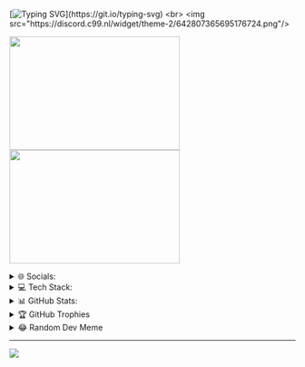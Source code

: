 
[![Typing SVG](https://readme-typing-svg.herokuapp.com?lines=Hi+there%F0%9F%91%8B!;Nilasystem+by+Nico+L.;Scripts;Command+Handler;Templates;STLs;GCODE;And+much+more+Projects!;https%3A%2F%2Fgithub.com%2Fnilasystem;Twitter%3A+%40ipexatweet;Instagram%3A+%40nla.insta;Discord%3A+IPEXA%230510;+Made+with+%E2%9D%A4.)](https://git.io/typing-svg)
<br>
<img src="https://discord.c99.nl/widget/theme-2/642807365695176724.png"/>

<img src="https://wakatime.com/share/@2b8e62dc-47d0-49b9-a826-6584ce027a6b/68cc7086-9268-4714-9ef3-1229d07d7559.png" width="300" height="200" /></a>
<img src="https://wakatime.com/share/@2b8e62dc-47d0-49b9-a826-6584ce027a6b/f7e44973-b636-4ad0-ad79-7e03146f6a92.png" width="300" height="200" /></a>

<details>
<summary> 🌐 Socials: </summary>
![Instagram](https://img.shields.io/badge/Instagram-%23E4405F.svg?logo=Instagram&logoColor=white)](https://instagram.com/nla.insta) 
![Twitch](https://img.shields.io/badge/Twitch-%239146FF.svg?logo=Twitch&logoColor=white)](https://twitch.tv/thisisipexa) 
![Twitter](https://img.shields.io/badge/Twitter-%231DA1F2.svg?logo=Twitter&logoColor=white)](https://twitter.com/ipexatweet) 
</details>

<details>
<summary> 💻 Tech Stack: </summary>

![CSS3](https://img.shields.io/badge/css3-%231572B6.svg?style=flat&logo=css3&logoColor=white) 
![JavaScript](https://img.shields.io/badge/javascript-%23323330.svg?style=flat&logo=javascript&logoColor=%23F7DF1E) 
![Python](https://img.shields.io/badge/python-3670A0?style=flat&logo=python&logoColor=ffdd54) 
![HTML5](https://img.shields.io/badge/html5-%23E34F26.svg?style=flat&logo=html5&logoColor=white) 
![PHP](https://img.shields.io/badge/php-%23777BB4.svg?style=flat&logo=php&logoColor=white) 
![Shell Script](https://img.shields.io/badge/shell_script-%23121011.svg?style=flat&logo=gnu-bash&logoColor=white) 
![Java](https://img.shields.io/badge/java-%23ED8B00.svg?style=flat&logo=java&logoColor=white) 
![Cloudflare](https://img.shields.io/badge/Cloudflare-F38020?style=flat&logo=Cloudflare&logoColor=white) 
![MySQL](https://img.shields.io/badge/mysql-%2300f.svg?style=flat&logo=mysql&logoColor=white) 
![SQLite](https://img.shields.io/badge/sqlite-%2307405e.svg?style=flat&logo=sqlite&logoColor=white) 
![NodeJS](https://img.shields.io/badge/node.js-6DA55F?style=flat&logo=node.js&logoColor=white) 
![Express.js](https://img.shields.io/badge/express.js-%23404d59.svg?style=flat&logo=express&logoColor=%2361DAFB) 
![NPM](https://img.shields.io/badge/NPM-%23000000.svg?style=flat&logo=npm&logoColor=white) 
![Adobe Photoshop](https://img.shields.io/badge/adobephotoshop-%2331A8FF.svg?style=flat&logo=adobephotoshop&logoColor=white) 
![Docker](https://img.shields.io/badge/docker-%230db7ed.svg?style=flat&logo=docker&logoColor=white) 
![Raspberry Pi](https://img.shields.io/badge/-RaspberryPi-C51A4A?style=flat&logo=Raspberry-Pi)
</details>

<details>
<summary> 📊 GitHub Stats: </summary>
  
![](https://github-readme-stats.vercel.app/api?username=nilasystem&theme=radical&hide_border=false&include_all_commits=true&count_private=true)<br/>
![](https://github-readme-streak-stats.herokuapp.com/?user=nilasystem&theme=radical&hide_border=false)<br/>
![](https://github-readme-stats.vercel.app/api/top-langs/?username=nilasystem&theme=radical&hide_border=false&include_all_commits=true&count_private=true&layout=compact)
</details>

<details>
<summary> 🏆 GitHub Trophies </summary>
![](https://github-profile-trophy.vercel.app/?username=nilasystem&theme=radical&no-frame=false&no-bg=false&margin-w=4)
</details>

<details>
<summary> 😂 Random Dev Meme </summary>
<img src="https://random-memer.herokuapp.com/" width="512px"/>
</details>

---

[![](https://visitcount.itsvg.in/api?id=nilasystem&icon=0&color=0)](https://visitcount.itsvg.in)
